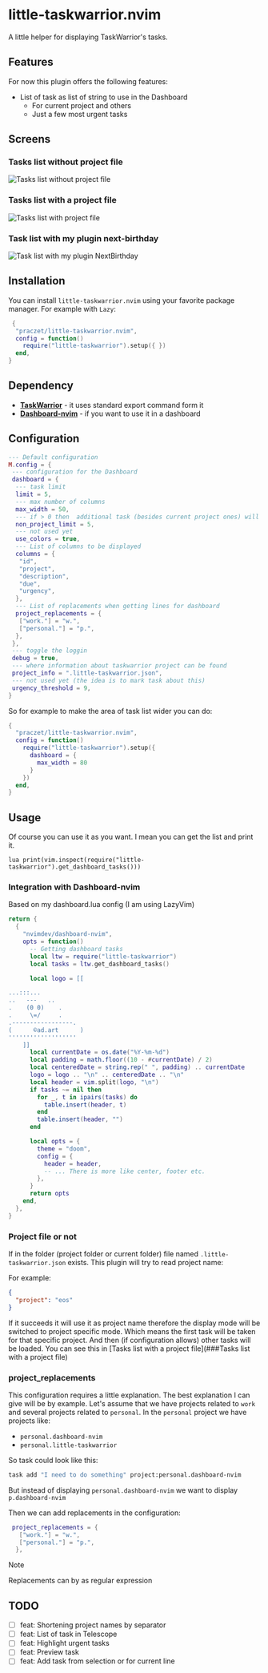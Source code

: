 # little-taskwarrior.nvim

A little helper for displaying TaskWarrior's tasks.

## Features

For now this plugin offers the following features:

- List of task as list of string to use in the Dashboard
  - For current project and others
  - Just a few most urgent tasks

## Screens

### Tasks list without project file

![Tasks list without project file](assets/scr-all.png)

### Tasks list with a project file

![Tasks list with project file](assets/scr-project.png)

### Task list with my plugin next-birthday

![Task list with my plugin NextBirthday](assets/scr-bd.png)

## Installation

You can install `little-taskwarrior.nvim` using your favorite package manager.
For example with `Lazy`:

```lua
 {
  "praczet/little-taskwarrior.nvim",
  config = function()
    require("little-taskwarrior").setup({ })
  end,
}
```

## Dependency

- **[TaskWarrior](https://taskwarrior.org/)** - it uses standard export command form it
- **[Dashboard-nvim](https://github.com/nvimdev/dashboard-nvim)** - if you want to use it in a dashboard

## Configuration

```lua
--- Default configuration
M.config = {
 --- configuration for the Dashboard
 dashboard = {
  --- task limit
  limit = 5,
  --- max number of columns
  max_width = 50,
  --- if > 0 then  additional task (besides current project ones) will be added
  non_project_limit = 5,
  --- not used yet
  use_colors = true,
  --- List of columns to be displayed
  columns = {
   "id",
   "project",
   "description",
   "due",
   "urgency",
  },
  --- List of replacements when getting lines for dashboard
  project_replacements = {
   ["work."] = "w.",
   ["personal."] = "p.",
  },
 },
 --- toggle the loggin
 debug = true,
 --- where information about taskwarrior project can be found
 project_info = ".little-taskwarrior.json",
 --- not used yet (the idea is to mark task about this)
 urgency_threshold = 9,
}
```

So for example to make the area of task list wider you can do:

```lua
{
  "praczet/little-taskwarrior.nvim",
  config = function()
    require("little-taskwarrior").setup({
      dashboard = {
        max_width = 80
      }
    })
  end,
}
```

## Usage

Of course you can use it as you want. I mean you can get the list and print it.

```vim
lua print(vim.inspect(require("little-taskwarrior").get_dashboard_tasks()))
```

### Integration with Dashboard-nvim

Based on my dashboard.lua config (I am using LazyVim)

```lua
return {
  {
    "nvimdev/dashboard-nvim",
    opts = function()
      -- Getting dashboard tasks
      local ltw = require("little-taskwarrior")
      local tasks = ltw.get_dashboard_tasks()

      local logo = [[

...:::...
..   ---   ..
.    (0 0)    .
.     \=/     .
.-----------------.
(      ©ad.art      )
'''''''''''''''''''
    ]]
      local currentDate = os.date("%Y-%m-%d")
      local padding = math.floor((10 - #currentDate) / 2)
      local centeredDate = string.rep(" ", padding) .. currentDate
      logo = logo .. "\n" .. centeredDate .. "\n"
      local header = vim.split(logo, "\n")
      if tasks ~= nil then
        for _, t in ipairs(tasks) do
          table.insert(header, t)
        end
        table.insert(header, "")
      end

      local opts = {
        theme = "doom",
        config = {
          header = header,
          -- ... There is more like center, footer etc.
        },
      }
      return opts
    end,
  },
}
```

### Project file or not

If in the folder (project folder or current folder) file named
`.little-taskwarrior.json` exists. This plugin will try to read project name:

For example:

```json
{
  "project": "eos"
}
```

If it succeeds it will use it as project name therefore the display mode will be
switched to project specific mode. Which means the first task will be taken for
that specific project. And then (if configuration allows) other tasks will be
loaded. You can see this in [Tasks list with a project file](###Tasks list with a project file)

### project_replacements

This configuration requires a little explanation. The best explanation I can
give will be by example.
Let's assume that we have projects related to `work` and several projects
related to `personal`.
In the `personal` project we have projects like:

- `personal.dashboard-nvim`
- `personal.little-taskwarrior`

So task could look like this:

```bash
task add "I need to do something" project:personal.dashboard-nvim
```

But instead of displaying `personal.dashboard-nvim` we want to display
`p.dashboard-nvim`

Then we can add replacements in the configuration:

```lua
 project_replacements = {
   ["work."] = "w.",
   ["personal."] = "p.",
  },
```

> [!note]
> Replacements can by as regular expression

## TODO

- [ ] feat: Shortening project names by separator
- [ ] feat: List of task in Telescope
- [ ] feat: Highlight urgent tasks
- [ ] feat: Preview task
- [ ] feat: Add task from selection or for current line
